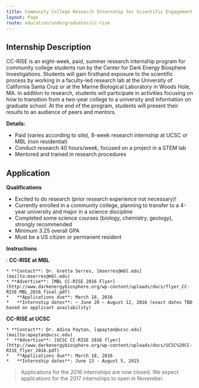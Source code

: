 ```yaml
---
title: Community College Research Internship for Scientific Engagement (CC-RISE)
layout: Page
route: education/undergraduates/cc-rise
---
```


## Internship Description

CC-RISE is an eight-week, paid, summer research internship program for community college students run by the Center for Dark Energy Biosphere Investigations. Students will gain firsthand exposure to the scientific process by working in a faculty-led research lab at the University of California Santa Cruz or at the Marine Biological Laboratory in Woods Hole, MA. In addition to research, students will participate in activities focusing on how to transition from a two-year college to a university and information on graduate school. At the end of the program, students will present their results to an audience of peers and mentors.

**Details:**

*   Paid (varies according to site), 8-week research internship at UCSC or MBL (non residential)
*   Conduct research 40 hours/week, focused on a project in a STEM lab
*   Mentored and trained in research procedures

## Application

**Qualifications**

*   Excited to do research (prior research experience not necessary)!
*   Currently enrolled in a community college, planning to transfer to a 4-year university and major in a science discipline
*   Completed some science courses (biology, chemistry, geology), strongly recommended
*   Minimum 3.25 overall GPA
*   Must be a US citizen or permanent resident

**Instructions**

: **CC-RISE at MBL**

    * **Contact**: Dr. Gretta Serres, [mserres@mbl.edu](mailto:mserres@mbl.edu)
    * **Advertise**: [MBL CC-RISE 2016 Flyer](http://www.darkenergybiosphere.org/wp-content/uploads/docs/flyer_CC-RISE-MBL_2016_final.pdf)
    *   **Applications due**: March 18, 2016
    *   **Internship dates**: ~ June 20 – August 12, 2016 (exact dates TBD based on applicant availability)

  **CC-RISE at UCSC**

    * **Contact**: Dr. Adina Paytan, [apaytan@ucsc.edu](mailto:apaytan@ucsc.edu)
    *  **Advertise**: [UCSC CC-RISE 2016 flyer](http://www.darkenergybiosphere.org/wp-content/uploads/docs/UCSC%20CC-RISE_flyer_2016.pdf)
    *   **Applications due**: March 18, 2016
    *   **Internship dates**: June 13 - August 5, 2015

>Applications for the 2016 internships are now closed. We expect applications for the 2017 internships to open in November.
